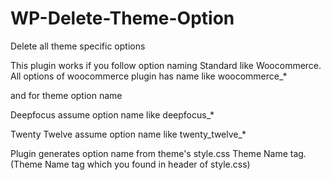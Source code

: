 WP-Delete-Theme-Option
======================

Delete all theme specific options

This plugin works if you follow option naming Standard like Woocommerce.
All options of woocommerce plugin has name like woocommerce_*

and for theme option name

Deepfocus assume option name like deepfocus_*

Twenty Twelve assume option name like twenty_twelve_*

Plugin generates option name from theme's style.css Theme Name tag. (Theme Name tag which you found in header of style.css)
